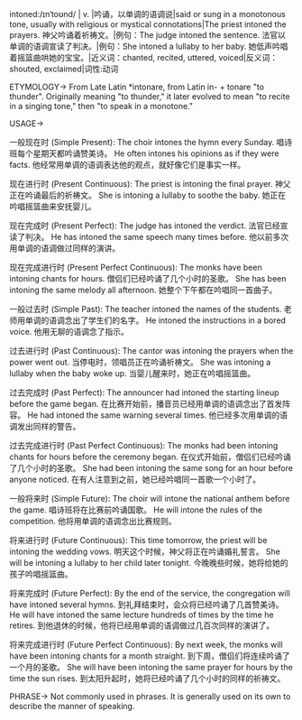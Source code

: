 intoned:/ɪnˈtoʊnd/ | v. |吟诵，以单调的语调说|said or sung in a monotonous tone, usually with religious or mystical connotations|The priest intoned the prayers. 神父吟诵着祈祷文。|例句：The judge intoned the sentence. 法官以单调的语调宣读了判决。|例句：She intoned a lullaby to her baby. 她低声吟唱着摇篮曲哄她的宝宝。|近义词：chanted, recited, uttered, voiced|反义词：shouted, exclaimed|词性:动词

ETYMOLOGY->
From Late Latin *intonare, from Latin in- + tonare "to thunder".  Originally meaning "to thunder," it later evolved to mean "to recite in a singing tone," then "to speak in a monotone."

USAGE->

一般现在时 (Simple Present):
The choir intones the hymn every Sunday.  唱诗班每个星期天都吟诵赞美诗。
He often intones his opinions as if they were facts. 他经常用单调的语调表达他的观点，就好像它们是事实一样。

现在进行时 (Present Continuous):
The priest is intoning the final prayer. 神父正在吟诵最后的祈祷文。
She is intoning a lullaby to soothe the baby. 她正在吟唱摇篮曲来安抚婴儿。

现在完成时 (Present Perfect):
The judge has intoned the verdict. 法官已经宣读了判决。
He has intoned the same speech many times before.  他以前多次用单调的语调做过同样的演讲。

现在完成进行时 (Present Perfect Continuous):
The monks have been intoning chants for hours.  僧侣们已经吟诵了几个小时的圣歌。
She has been intoning the same melody all afternoon. 她整个下午都在吟唱同一首曲子。

一般过去时 (Simple Past):
The teacher intoned the names of the students. 老师用单调的语调念出了学生们的名字。
He intoned the instructions in a bored voice. 他用无聊的语调念了指示。

过去进行时 (Past Continuous):
The cantor was intoning the prayers when the power went out.  当停电时，领唱员正在吟诵祈祷文。
She was intoning a lullaby when the baby woke up.  当婴儿醒来时，她正在吟唱摇篮曲。

过去完成时 (Past Perfect):
The announcer had intoned the starting lineup before the game began.  在比赛开始前，播音员已经用单调的语调念出了首发阵容。
He had intoned the same warning several times.  他已经多次用单调的语调发出同样的警告。


过去完成进行时 (Past Perfect Continuous):
The monks had been intoning chants for hours before the ceremony began.  在仪式开始前，僧侣们已经吟诵了几个小时的圣歌。
She had been intoning the same song for an hour before anyone noticed. 在有人注意到之前，她已经吟唱同一首歌一个小时了。

一般将来时 (Simple Future):
The choir will intone the national anthem before the game. 唱诗班将在比赛前吟诵国歌。
He will intone the rules of the competition. 他将用单调的语调念出比赛规则。

将来进行时 (Future Continuous):
This time tomorrow, the priest will be intoning the wedding vows. 明天这个时候，神父将正在吟诵婚礼誓言。
She will be intoning a lullaby to her child later tonight. 今晚晚些时候，她将给她的孩子吟唱摇篮曲。

将来完成时 (Future Perfect):
By the end of the service, the congregation will have intoned several hymns.  到礼拜结束时，会众将已经吟诵了几首赞美诗。
He will have intoned the same lecture hundreds of times by the time he retires. 到他退休的时候，他将已经用单调的语调做过几百次同样的演讲了。

将来完成进行时 (Future Perfect Continuous):
By next week, the monks will have been intoning chants for a month straight. 到下周，僧侣们将连续吟诵了一个月的圣歌。
She will have been intoning the same prayer for hours by the time the sun rises.  到太阳升起时，她将已经吟诵了几个小时的同样的祈祷文。


PHRASE->
Not commonly used in phrases.  It is generally used on its own to describe the manner of speaking.
